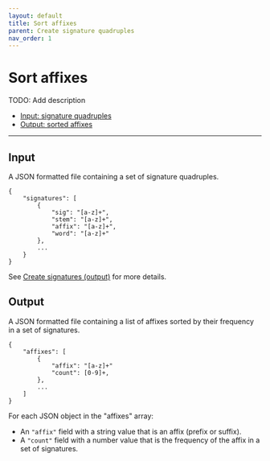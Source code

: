 ```yaml
---
layout: default
title: Sort affixes
parent: Create signature quadruples
nav_order: 1
---
```


# Sort affixes

TODO: Add description

+ [Input: signature quadruples](#input)
+ [Output: sorted affixes](#output)

---

## Input

A JSON formatted file containing a set of signature quadruples.

```
{
    "signatures": [
        {
            "sig": "[a-z]+",
            "stem": "[a-z]+",
            "affix": "[a-z]+",
            "word": "[a-z]+"
        },
        ...
    }
}
```

See [Create signatures (output)](./CreateSignatures.html#output) for more details.

## Output

A JSON formatted file containing a list of affixes sorted by their frequency in a set of signatures.

```
{
    "affixes": [
        {
            "affix": "[a-z]+"
            "count": [0-9]+,
        },
        ...
    ]
}
```

For each JSON object in the "affixes" array:

+ An `"affix"` field with a string value that is an affix (prefix or suffix).
+ A `"count"` field with a number value that is the frequency of the affix in a set of signatures.
